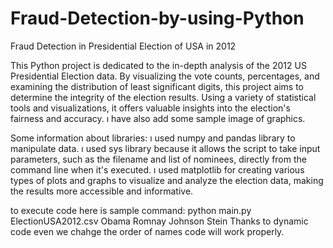 # Fraud-Detection-by-using-Python
Fraud Detection in Presidential Election of USA in 2012

This Python project is dedicated to the in-depth analysis of the 2012 US Presidential Election data. 
By visualizing the vote counts, percentages, and examining the distribution of least significant digits,
this project aims to determine the integrity of the election results. Using a variety of statistical tools and visualizations,
it offers valuable insights into the election's fairness and accuracy. 
ı have also add some sample image of graphics.

Some information about libraries:
ı used numpy and pandas library to manipulate data.
ı used sys library because it allows the script to take input parameters, such as the filename and list of nominees, directly from the command line when it's executed.
ı used matplotlib for creating various types of plots and graphs to visualize and analyze the election data, making the results more accessible and informative.

to execute code here is sample command:
python main.py ElectionUSA2012.csv Obama Romnay Johnson Stein
Thanks to dynamic code even we chahge the order of names code will work properly.

